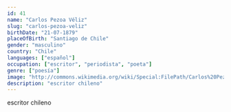 ```yaml
---
id: 41
name: "Carlos Pezoa Véliz"
slug: "carlos-pezoa-veliz"
birthDate: "21-07-1879"
placeOfBirth: "Santiago de Chile"
gender: "masculino"
country: "Chile"
languages: ["español"]
occupation: ["escritor", "periodista", "poeta"]
genre: ["poesía"]
image: "http://commons.wikimedia.org/wiki/Special:FilePath/Carlos%20Pezoa%20V%C3%A9liz%20en%20Valpara%C3%ADso%2C%201905.jpg"
description: "escritor chileno"
---
```


escritor chileno
